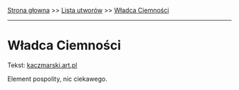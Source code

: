 [Strona głowna](../index.md) >> [Lista utworów](../list.md) >> [Władca Ciemności](667.md)

---

# Władca Ciemności

Tekst: [kaczmarski.art.pl](https://www.kaczmarski.art.pl/tworczosc/wiersze/wladca-ciemnosci/)

Element pospolity, nic ciekawego.